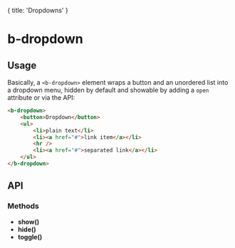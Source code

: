 {
  title: 'Dropdowns'
}

# b-dropdown

## Usage

Basically, a `<b-dropdown>` element wraps a button and an unordered list into a dropdown menu, hidden by default and showable by adding a `open` attribute or via the API:

```html
<b-dropdown>
    <button>Dropdown</button>
    <ul>
        <li>plain text</li>
        <li><a href="#">link item</a></li>
        <hr />
        <li><a href="#">separated link</a></li>
    </ul>
</b-dropdown>
```

## API

### Methods
- __show()__ 
- __hide()__
- __toggle()__